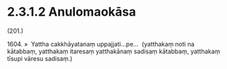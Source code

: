 

# 2.3.1.2 Anulomaokāsa





(201.)

1604\. »  Yattha cakkhāyatanaṃ uppajjati…pe…  (yatthakaṃ noti na kātabbaṃ, yatthakaṃ itaresaṃ yatthakānaṃ sadisaṃ kātabbaṃ, yatthakaṃ tīsupi vāresu sadisaṃ.)



